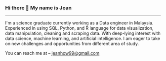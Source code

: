 ### Hi there 👋 My name is Jean
---
I'm a science graduate currently working as a Data engineer in Malaysia. Experienced in using SQL, Python, and R language for data visualization, data manipulation, cleaning and scraping data. With deep-lying interest with data science, machine learning, and artificial intelligence. I am eager to take on new challenges and opportunities from different area of study. 

You can reach me at – jeanhow99@gmail.com

<!--
**Jean-HOW/Jean-HOW** is a ✨ _special_ ✨ repository because its `README.md` (this file) appears on your GitHub profile.

Here are some ideas to get you started:


-->

